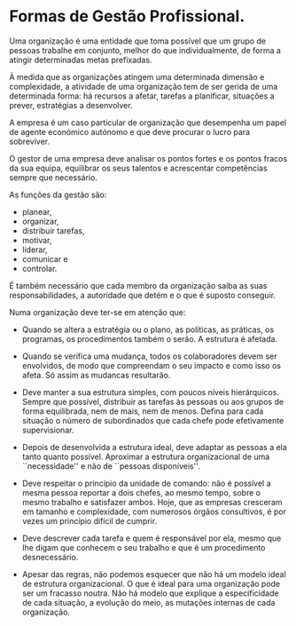 

# Formas de Gestão Profissional.

Uma organização é uma entidade que toma possível que um grupo de pessoas trabalhe em conjunto, melhor do que individualmente, de forma a atingir determinadas metas prefixadas.

À medida que as organizações atingem uma determinada dimensão e complexidade, a atividade de uma organização tem de ser gerida de uma determinada forma: há recursos a afetar, tarefas a planificar, situações a prever, estratégias a desenvolver.

A empresa é um caso particular de organização que desempenha um papel de agente económico autónomo e que deve procurar o lucro para sobreviver.

O gestor de uma empresa deve analisar os pontos fortes e os pontos fracos da sua equipa, equilibrar os seus talentos e acrescentar competências sempre que necessário.

As funções da gestão são:

-   planear,
-   organizar,
-   distribuir tarefas,
-   motivar,
-   liderar,
-   comunicar e
-   controlar.

É também necessário que cada membro da organização saiba as suas responsabilidades, a autoridade que detém e o que é suposto conseguir.

Numa organização deve ter-se em atenção que:

-   Quando se altera a estratégia ou o plano, as políticas, as práticas, os programas, os procedimentos também o serão. A estrutura é afetada.

-   Quando se verifica uma mudança, todos os colaboradores devem ser envolvidos, de modo que compreendam o seu impacto e como isso os afeta. Só assim as mudancas resultarão.

-   Deve manter a sua estrutura simples, com poucos níveis hierárquicos. Sempre que possível, distribuir as tarefas às pessoas ou aos grupos de forma equilibrada, nem de mais, nem de menos. Defina para cada situação o número de subordinados que cada chefe pode efetivamente supervisionar.

-   Depois de desenvolvida a estrutura ideal, deve adaptar as pessoas a ela tanto quanto possível. Aproximar a estrutura organizacional de uma \`\`necessidade'' e não de \`\`pessoas disponíveis''.

-   Deve respeitar o princípio da unidade de comando: não é possível a mesma pessoa reportar a dois chefes, ao mesmo tempo, sobre o mesmo trabalho e satisfazer ambos. Hoje, que as empresas cresceram em tamanho e complexidade, com numerosos órgãos consultivos, é por vezes um princípio difícil de cumprir.

-   Deve descrever cada tarefa e quem é responsável por ela, mesmo que lhe digam que conhecem o seu trabalho e que é um procedimento desnecessário.

-   Apesar das regras, não podemos esquecer que não há um modelo ideal de estrutura organizacional. O que é ideal para uma organização pode ser um fracasso noutra. Não há modelo que explique a especificidade de cada situação, a evolução do meio, as mutações internas de cada organização.

